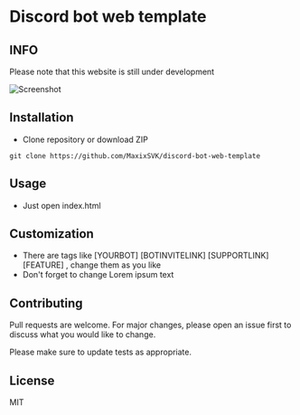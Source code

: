 # Discord bot web template

## INFO
Please note that this website is still under development

![Screenshot](https://i.imgur.com/vvcZ3RC.png)

## Installation

 - Clone repository or download ZIP
```
git clone https://github.com/MaxixSVK/discord-bot-web-template
``` 
## Usage
 - Just open index.html

## Customization
 - There are tags like [YOURBOT] [BOTINVITELINK] [SUPPORTLINK] [FEATURE] , change them as you like
 - Don't forget to change Lorem ipsum text

## Contributing

Pull requests are welcome. For major changes, please open an issue first
to discuss what you would like to change.

Please make sure to update tests as appropriate.

## License

MIT